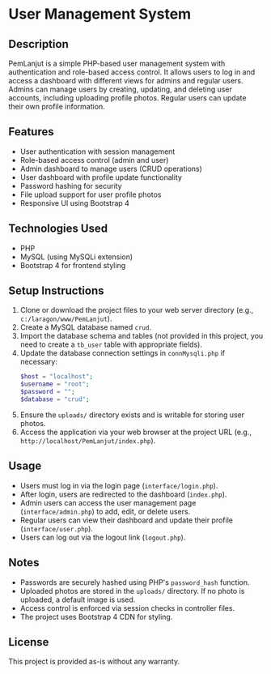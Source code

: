 # User Management System

## Description
PemLanjut is a simple PHP-based user management system with authentication and role-based access control. It allows users to log in and access a dashboard with different views for admins and regular users. Admins can manage users by creating, updating, and deleting user accounts, including uploading profile photos. Regular users can update their own profile information.

## Features
- User authentication with session management
- Role-based access control (admin and user)
- Admin dashboard to manage users (CRUD operations)
- User dashboard with profile update functionality
- Password hashing for security
- File upload support for user profile photos
- Responsive UI using Bootstrap 4

## Technologies Used
- PHP
- MySQL (using MySQLi extension)
- Bootstrap 4 for frontend styling

## Setup Instructions
1. Clone or download the project files to your web server directory (e.g., `c:/laragon/www/PemLanjut`).
2. Create a MySQL database named `crud`.
3. Import the database schema and tables (not provided in this project, you need to create a `tb_user` table with appropriate fields).
4. Update the database connection settings in `connMysqli.php` if necessary:
   ```php
   $host = "localhost";
   $username = "root";
   $password = "";
   $database = "crud";
   ```
5. Ensure the `uploads/` directory exists and is writable for storing user photos.
6. Access the application via your web browser at the project URL (e.g., `http://localhost/PemLanjut/index.php`).

## Usage
- Users must log in via the login page (`interface/login.php`).
- After login, users are redirected to the dashboard (`index.php`).
- Admin users can access the user management page (`interface/admin.php`) to add, edit, or delete users.
- Regular users can view their dashboard and update their profile (`interface/user.php`).
- Users can log out via the logout link (`logout.php`).

## Notes
- Passwords are securely hashed using PHP's `password_hash` function.
- Uploaded photos are stored in the `uploads/` directory. If no photo is uploaded, a default image is used.
- Access control is enforced via session checks in controller files.
- The project uses Bootstrap 4 CDN for styling.

## License
This project is provided as-is without any warranty.
